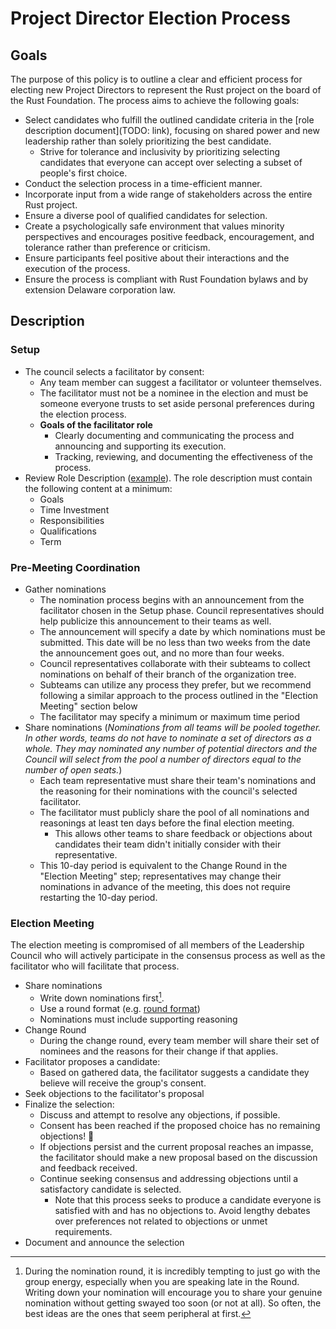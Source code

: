 # Project Director Election Process

## Goals

The purpose of this policy is to outline a clear and efficient process for electing new Project Directors to represent the Rust project on the board of the Rust Foundation. The process aims to achieve the following goals:

* Select candidates who fulfill the outlined candidate criteria in the [role description document](TODO: link), focusing on shared power and new leadership rather than solely prioritizing the best candidate.
    * Strive for tolerance and inclusivity by prioritizing selecting candidates that everyone can accept over selecting a subset of people's first choice.
* Conduct the selection process in a time-efficient manner.
* Incorporate input from a wide range of stakeholders across the entire Rust project.
* Ensure a diverse pool of qualified candidates for selection.
* Create a psychologically safe environment that values minority perspectives and encourages positive feedback, encouragement, and tolerance rather than preference or criticism.
* Ensure participants feel positive about their interactions and the execution of the process.
* Ensure the process is compliant with Rust Foundation bylaws and by extension Delaware corporation law.

## Description

### Setup

* The council selects a facilitator by consent:
    * Any team member can suggest a facilitator or volunteer themselves.
    * The facilitator must not be a nominee in the election and must be someone everyone trusts to set aside personal preferences during the election process.
    * **Goals of the facilitator role**
        * Clearly documenting and communicating the process and announcing and supporting its execution.
        * Tracking, reviewing, and documenting the effectiveness of the process.
* Review Role Description ([example](https://github.com/rust-lang/rfcs/pull/3392#issuecomment-1505697944)). The role description must contain the following content at a minimum:
    * Goals
    * Time Investment
    * Responsibilities
    * Qualifications
    * Term

### Pre-Meeting Coordination

* Gather nominations
    * The nomination process begins with an announcement from the facilitator chosen in the Setup phase. Council representatives should help publicize this announcement to their teams as well.
    * The announcement will specify a date by which nominations must be submitted. This date will be no less than two weeks from the date the announcement goes out, and no more than four weeks.
    * Council representatives collaborate with their subteams to collect nominations on behalf of their branch of the organization tree.
    * Subteams can utilize any process they prefer, but we recommend following a similar approach to the process outlined in the "Election Meeting" section below
    * The facilitator may specify a minimum or maximum time period 
* Share nominations (*Nominations from all teams will be pooled together. In other words, teams do not have to nominate a set of directors as a whole. They may nominated any number of potential directors and the Council will select from the pool a number of directors equal to the number of open seats.*)
    * Each team representative must share their team's nominations and the reasoning for their nominations with the council's selected facilitator.
    * The facilitator must publicly share the pool of all nominations and reasonings at least ten days before the final election meeting.
        * This allows other teams to share feedback or objections about candidates their team didn't initially consider with their representative.
    * This 10-day period is equivalent to the Change Round in the "Election Meeting" step; representatives may change their nominations in advance of the meeting, this does not require restarting the 10-day period.

### Election Meeting

The election meeting is compromised of all members of the Leadership Council who will actively participate in the consensus process as well as the facilitator who will facilitate that process.

* Share nominations
    * Write down nominations first[^1].
    * Use a round format (e.g. [round format](https://www.sociocracyforall.org/on-rounds/))
    * Nominations must include supporting reasoning 
* Change Round
    * During the change round, every team member will share their set of nominees and the reasons for their change if that applies.
* Facilitator proposes a candidate:
    * Based on gathered data, the facilitator suggests a candidate they believe will receive the group's consent.
* Seek objections to the facilitator's proposal
* Finalize the selection:
    * Discuss and attempt to resolve any objections, if possible.
    * Consent has been reached if the proposed choice has no remaining objections! :tada:
    * If objections persist and the current proposal reaches an impasse, the facilitator should make a new proposal based on the discussion and feedback received.
    * Continue seeking consensus and addressing objections until a satisfactory candidate is selected.
        * Note that this process seeks to produce a candidate everyone is satisfied with and has no objections to. Avoid lengthy debates over preferences not related to objections or unmet requirements.
* Document and announce the selection

[^1]: During the nomination round, it is incredibly tempting to just go with the group energy, especially when you are speaking late in the Round. Writing down your nomination will encourage you to share your genuine nomination without getting swayed too soon (or not at all). So often, the best ideas are the ones that seem peripheral at first.